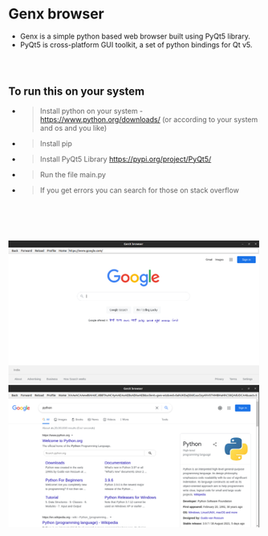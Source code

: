 # Genx browser


- Genx is a simple python based web browser built using PyQt5 library.
- PyQt5 is cross-platform GUI toolkit, a set of python bindings for Qt v5.
###  &nbsp;
## To run this on your system 
- > Install python on your system - https://www.python.org/downloads/ (or according to your system and os and you like)
- > Install pip
- > Install PyQt5 Library https://pypi.org/project/PyQt5/
- > Run the file main.py
- > If you get errors you can search for those on stack overflow
# &nbsp;
<img src="https://github.com/optimm/Genx-browser/blob/master/main.png" style ="width : 500px">
<img src="https://github.com/optimm/Genx-browser/blob/master/2.png" style ="width : 500px">
